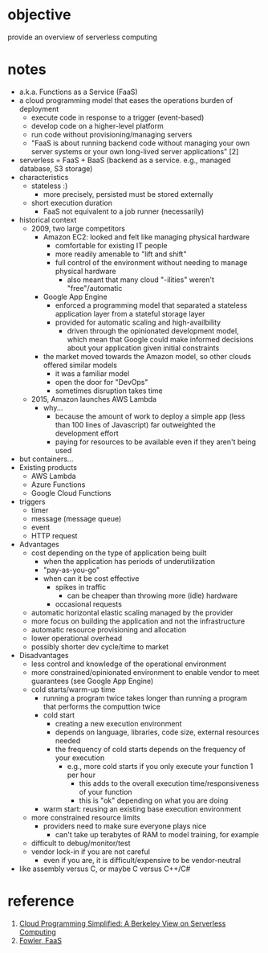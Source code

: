 # objective
provide an overview of serverless computing

# notes

- a.k.a. Functions as a Service (FaaS)
- a cloud programming model that eases the operations burden of deployment 
	- execute code in response to a trigger (event-based)
	- develop code on a higher-level platform 
	- run code without provisioning/managing servers
	- "FaaS is about running backend code without managing your own server systems or your own long-lived server applications" [2]
- serverless = FaaS + BaaS (backend as a service.  e.g., managed database, S3 storage)
- characteristics
	- stateless :)
		- more precisely, persisted must be stored externally
	- short execution duration
		- FaaS not equivalent to a job runner (necessarily)
- historical context
	- 2009, two large competitors
		- Amazon EC2: looked and felt like managing physical hardware
			- comfortable for existing IT people
			- more readily amenable to "lift and shift"
			- full control of the environment without needing to manage physical hardware
				- also meant that many cloud "-ilities" weren't "free"/automatic
		- Google App Engine
			- enforced a programming model that separated a stateless application layer from a stateful storage layer
			- provided for automatic scaling and high-availbility
				- driven through the opinionated development model, which mean that Google could make informed decisions about your application given initial constraints
		- the market moved towards the Amazon model, so other clouds offered similar models
			- it was a familiar model
			- open the door for "DevOps"
			- sometimes disruption takes time
	- 2015, Amazon launches AWS Lambda
		- why...
			- because the amount of work to deploy a simple app (less than 100 lines of Javascript) far outweighted the development effort
			- paying for resources to be available even if they aren't being used
- but containers...	
- Existing products
	- AWS Lambda
	- Azure Functions
	- Google Cloud Functions
- triggers
	- timer
	- message (message queue)
	- event
	- HTTP request
- Advantages
	- cost depending on the type of application being built
		- when the application has periods of underutilization
		- "pay-as-you-go"
		- when can it be cost effective
			- spikes in traffic
				- can be cheaper than throwing more (idle) hardware
			- occasional requests
	- automatic horizontal elastic scaling managed by the provider
	- more focus on building the application and not the infrastructure
	- automatic resource provisioning and allocation
	- lower operational overhead
	- possibly shorter dev cycle/time to market
- Disadvantages
	- less control and knowledge of the operational environment
	- more constrained/opinionated environment to enable vendor to meet guarantees (see Google App Engine)
	- cold starts/warm-up time
		- running a program twice takes longer than running a program that performs the computtion twice
		- cold start
			- creating a new execution environment 
			- depends on language, libraries, code size, external resources needed
			- the frequency of cold starts depends on the frequency of your execution
				- e.g., more cold starts if you only execute your function 1 per hour
					- this adds to the overall execution time/responsiveness of your function
					- this is "ok" depending on what you are doing
		- warm start: reusing an existing base execution environment
	- more constrained resource limits
		- providers need to make sure everyone plays nice
			- can't take up terabytes of RAM to model training, for example
	- difficult to debug/monitor/test
	- vendor lock-in if you are not careful
		- even if you are, it is difficult/expensive to be vendor-neutral
- like assembly versus C, or maybe C versus C++/C#

# reference
1. [Cloud Programming Simplified: A Berkeley View on Serverless Computing](https://www2.eecs.berkeley.edu/Pubs/TechRpts/2019/EECS-2019-3.pdf)
2. [Fowler, FaaS](https://martinfowler.com/articles/serverless.html#unpacking-faas)
